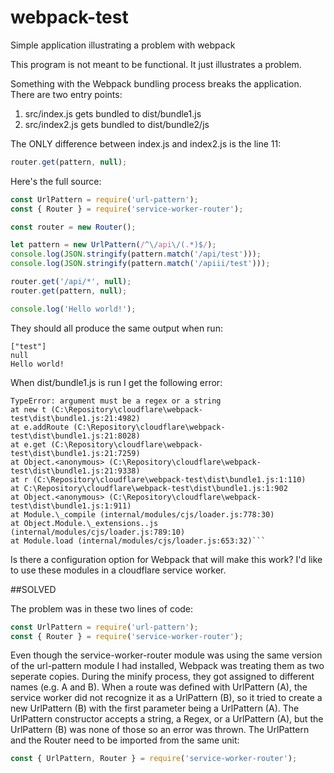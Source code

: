# webpack-test

Simple application illustrating a problem with webpack

This program is not meant to be functional. It just illustrates a problem.

Something with the Webpack bundling process breaks the application. There are two entry points:

1.  src/index.js gets bundled to dist/bundle1.js
2.  src/index2.js gets bundled to dist/bundle2/js

The ONLY difference between index.js and index2.js is the line 11:

```javascript
router.get(pattern, null);
```

Here's the full source:

```javascript
const UrlPattern = require('url-pattern');
const { Router } = require('service-worker-router');

const router = new Router();

let pattern = new UrlPattern(/^\/api\/(.*)$/);
console.log(JSON.stringify(pattern.match('/api/test')));
console.log(JSON.stringify(pattern.match('/apiii/test')));

router.get('/api/*', null);
router.get(pattern, null);

console.log('Hello world!');
```

They should all produce the same output when run:

```
["test"]
null
Hello world!
```

When dist/bundle1.js is run I get the following error:

````
TypeError: argument must be a regex or a string
at new t (C:\Repository\cloudflare\webpack-test\dist\bundle1.js:21:4982)
at e.addRoute (C:\Repository\cloudflare\webpack-test\dist\bundle1.js:21:8028)
at e.get (C:\Repository\cloudflare\webpack-test\dist\bundle1.js:21:7259)
at Object.<anonymous> (C:\Repository\cloudflare\webpack-test\dist\bundle1.js:21:9338)
at r (C:\Repository\cloudflare\webpack-test\dist\bundle1.js:1:110)
at C:\Repository\cloudflare\webpack-test\dist\bundle1.js:1:902
at Object.<anonymous> (C:\Repository\cloudflare\webpack-test\dist\bundle1.js:1:911)
at Module.\_compile (internal/modules/cjs/loader.js:778:30)
at Object.Module.\_extensions..js (internal/modules/cjs/loader.js:789:10)
at Module.load (internal/modules/cjs/loader.js:653:32)```
````

Is there a configuration option for Webpack that will make this work? I'd
like to use these modules in a cloudflare service worker.

##SOLVED

The problem was in these two lines of code:

```javascript
const UrlPattern = require('url-pattern');
const { Router } = require('service-worker-router');
```

Even though the service-worker-router module was using the same version of the url-pattern
module I had installed, Webpack was treating them as two seperate copies. During the
minify process, they got assigned to different names (e.g. A and B). When a route
was defined with UrlPattern (A), the service worker did not recognize it as a UrlPattern (B),
so it tried to create a new UrlPattern (B) with the first parameter being a UrlPattern (A).
The UrlPattern constructor accepts a string, a Regex, or a UrlPattern (A), but the
UrlPattern (B) was none of those so an error was thrown. The UrlPattern and the Router
need to be imported from the same unit:

```javascript
const { UrlPattern, Router } = require('service-worker-router');
```
